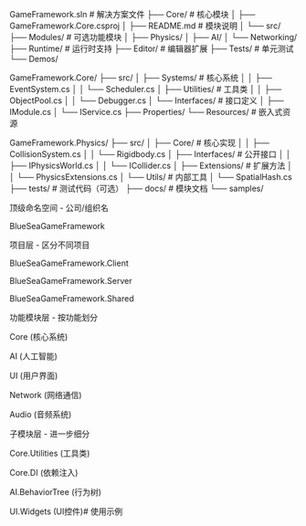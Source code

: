 GameFramework.sln                # 解决方案文件
├── Core/                       # 核心模块
│   ├── GameFramework.Core.csproj
│   ├── README.md               # 模块说明
│   └── src/
├── Modules/                    # 可选功能模块
│   ├── Physics/
│   ├── AI/
│   └── Networking/
├── Runtime/                    # 运行时支持
├── Editor/                     # 编辑器扩展
├── Tests/                      # 单元测试
└── Demos/ 


GameFramework.Core/
├── src/
│   ├── Systems/            # 核心系统
│   │   ├── EventSystem.cs
│   │   └── Scheduler.cs
│   ├── Utilities/          # 工具类
│   │   ├── ObjectPool.cs
│   │   └── Debugger.cs
│   └── Interfaces/         # 接口定义
│       ├── IModule.cs
│       └── IService.cs
├── Properties/
└── Resources/             # 嵌入式资源


GameFramework.Physics/
├── src/
│   ├── Core/               # 核心实现
│   │   ├── CollisionSystem.cs
│   │   └── Rigidbody.cs
│   ├── Interfaces/         # 公开接口
│   │   ├── IPhysicsWorld.cs
│   │   └── ICollider.cs
│   ├── Extensions/         # 扩展方法
│   │   └── PhysicsExtensions.cs
│   └── Utils/             # 内部工具
│       └── SpatialHash.cs
├── tests/                 # 测试代码（可选）
├── docs/                 # 模块文档
└── samples/

顶级命名空间 - 公司/组织名

BlueSeaGameFramework

项目层 - 区分不同项目

BlueSeaGameFramework.Client

BlueSeaGameFramework.Server

BlueSeaGameFramework.Shared

功能模块层 - 按功能划分

Core (核心系统)

AI (人工智能)

UI (用户界面)

Network (网络通信)

Audio (音频系统)

子模块层 - 进一步细分

Core.Utilities (工具类)

Core.DI (依赖注入)

AI.BehaviorTree (行为树)

UI.Widgets (UI控件)# 使用示例